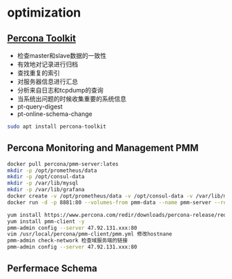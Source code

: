 # optimization

## [Percona Toolkit](https://www.percona.com/doc/percona-toolkit)

* 检查master和slave数据的一致性
* 有效地对记录进行归档
* 查找重复的索引
* 对服务器信息进行汇总
* 分析来自日志和tcpdump的查询
* 当系统出问题的时候收集重要的系统信息
* pt-query-digest
* pt-online-schema-change

```sh
sudo apt install percona-toolkit
```

## Percona Monitoring and Management PMM

```sh
docker pull percona/pmm-server:lates
mkdir -p /opt/prometheus/data
mkdir -p /opt/consul-data
mkdir -p /var/lib/mysql
mkdir -p /var/lib/grafana
docker create -v /opt/prometheus/data -v /opt/consul-data -v /var/lib/mysql -v /var/lib/grafana --name pmm-data percona/pmm-server:1.2.0 /bin/true
docker run -d -p 8881:80 --volumes-from pmm-data --name pmm-server --restart always percona/pmm-server:1.2.0

yum install https://www.percona.com/redir/downloads/percona-release/redhat/percona-release-0.1-4.noarch.rpm
yum install pmm-client -y
pmm-admin config --server 47.92.131.xxx:80
vim /usr/local/percona/pmm-client/pmm.yml 修改hostnane
pmm-admin check-network 检查域服务端的链接
pmm-admin config --server 47.92.131.xxx:80
```

## Perfermace Schema
